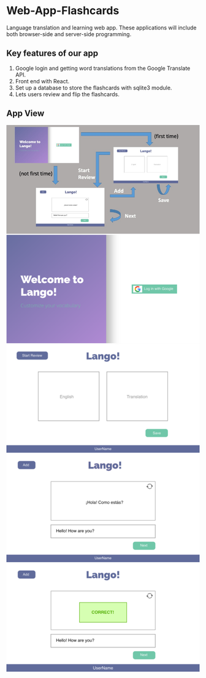 # Web-App-Flashcards
Language translation and learning web app.
These applications will include both browser-side and server-side programming.

## Key features of our app
1. Google login and getting word translations from the Google Translate API.
2. Front end with React.
3. Set up a database to store the flashcards with sqlite3 module.
4. Lets users review and flip the flashcards.  

## App View
![flow](https://github.com/jiajunliangucdavis/Web-App-Flashcards/blob/master/View%20and%20Flow/flow.jpg)
![login](https://github.com/jiajunliangucdavis/Web-App-Flashcards/blob/master/View%20and%20Flow/login.png)
![create](https://github.com/jiajunliangucdavis/Web-App-Flashcards/blob/master/View%20and%20Flow/create.png)
![review](https://github.com/jiajunliangucdavis/Web-App-Flashcards/blob/master/View%20and%20Flow/review.png)
![correct](https://github.com/jiajunliangucdavis/Web-App-Flashcards/blob/master/View%20and%20Flow/correct.png)


